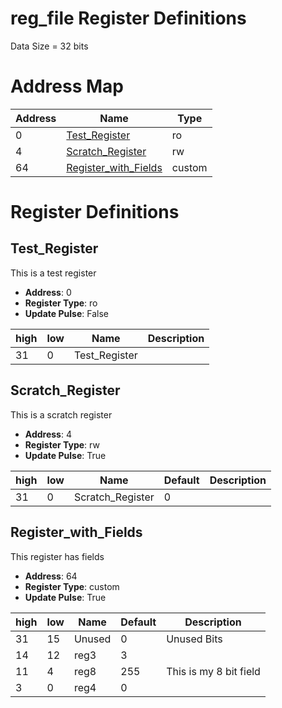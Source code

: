 # reg_file Register Definitions

Data Size = 32 bits

# Address Map
| Address | Name | Type |
| ------- | ---- | ---- |
| 0 | [Test_Register](#test_register) | ro |
| 4 | [Scratch_Register](#scratch_register) | rw |
| 64 | [Register_with_Fields](#register_with_fields) | custom |
# Register Definitions


## Test_Register
This is a test register

* **Address**: 0
* **Register Type**: ro
* **Update Pulse**: False

| high | low | Name | Description |
| ---- | --- | ---- | ----------- |
| 31 | 0 | Test_Register ||


## Scratch_Register
This is a scratch register

* **Address**: 4
* **Register Type**: rw
* **Update Pulse**: True

| high | low | Name  | Default | Description |
| ---- | --- | ----  | ------- | ----------- |
| 31 | 0 | Scratch_Register  | 0 ||


## Register_with_Fields
This register has fields

* **Address**: 64
* **Register Type**: custom
* **Update Pulse**: True

| high | low | Name  | Default | Description |
| ---- | --- | ----  | ------- | ----------- |
| 31 | 15 | Unused  | 0 | Unused Bits |
| 14 | 12 | reg3  | 3 |  |
  | 11 | 4 | reg8  | 255 | This is my 8 bit field |
  | 3 | 0 | reg4  | 0 |  |
  
